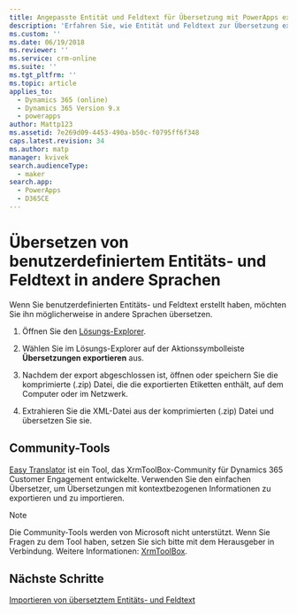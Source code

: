 ```yaml
---
title: Angepasste Entität und Feldtext für Übersetzung mit PowerApps exportieren | MicrosoftDocs
description: 'Erfahren Sie, wie Entität und Feldtext zur Übersetzung exportiert werden'
ms.custom: ''
ms.date: 06/19/2018
ms.reviewer: ''
ms.service: crm-online
ms.suite: ''
ms.tgt_pltfrm: ''
ms.topic: article
applies_to:
  - Dynamics 365 (online)
  - Dynamics 365 Version 9.x
  - powerapps
author: Mattp123
ms.assetid: 7e269d09-4453-490a-b50c-f0795ff6f348
caps.latest.revision: 34
ms.author: matp
manager: kvivek
search.audienceType:
  - maker
search.app:
  - PowerApps
  - D365CE
---
```

# <a name="translate-customized-entity-and-field-text-into-other-languages"></a>Übersetzen von benutzerdefiniertem Entitäts- und Feldtext in andere Sprachen

Wenn Sie benutzerdefinierten Entitäts- und Feldtext erstellt haben, möchten Sie ihn möglicherweise in andere Sprachen übersetzen.  
  
1. Öffnen Sie den [Lösungs-Explorer](../model-driven-apps/advanced-navigation.md#solution-explorer).    
  
2. Wählen Sie im Lösungs-Explorer auf der Aktionssymbolleiste **Übersetzungen exportieren** aus.  
3.  Nachdem der export abgeschlossen ist, öffnen oder speichern Sie die komprimierte (.zip) Datei, die die exportierten Etiketten enthält, auf dem Computer oder im Netzwerk.  
  
4.  Extrahieren Sie die XML-Datei aus der komprimierten (.zip) Datei und übersetzen Sie sie.  

## <a name="community-tools"></a>Community-Tools

[Easy Translator](https://www.xrmtoolbox.com/plugins/MsCrmTools.Translator/) ist ein Tool, das XrmToolBox-Community für Dynamics 365 Customer Engagement entwickelte. Verwenden Sie den einfachen Übersetzer, um Übersetzungen mit kontextbezogenen Informationen zu exportieren und zu importieren. 

> [!NOTE]
> Die Community-Tools werden von Microsoft nicht unterstützt. Wenn Sie Fragen zu dem Tool haben, setzen Sie sich bitte mit dem Herausgeber in Verbindung. Weitere Informationen: [XrmToolBox](https://www.xrmtoolbox.com).

## <a name="next-steps"></a>Nächste Schritte  
 [Importieren von übersetztem Entitäts- und Feldtext](import-translated-entity-field-text.md)

